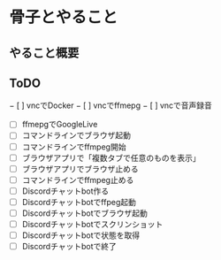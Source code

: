 骨子とやること
======

## やること概要

## ToDO

− [ ] vncでDocker
− [ ] vncでffmepg
− [ ] vncで音声録音
- [ ] ffmepgでGoogleLive
- [ ] コマンドラインでブラウザ起動
- [ ] コマンドラインでffmpeg開始
- [ ] ブラウザアプリで「複数タブで任意のものを表示」
- [ ] ブラウザアプリでブラウザ止める
- [ ] コマンドラインでffmpeg止める
- [ ] Discordチャットbot作る
- [ ] Discordチャットbotでffpeg起動
- [ ] Discordチャットbotでブラウザ起動
- [ ] Discordチャットbotでスクリンショット
- [ ] Discordチャットbotで状態を取得
- [ ] Discordチャットbotで終了
